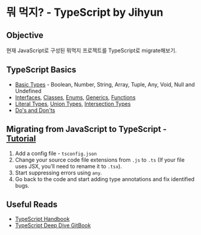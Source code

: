 # 뭐 먹지? - TypeScript by Jihyun

## Objective
현재 JavaScript로 구성된 뭐먹지 프로젝트를 TypeScript로 migrate해보기.

## TypeScript Basics
- [Basic Types](https://www.typescriptlang.org/docs/handbook/basic-types.html) - Boolean, Number, String, Array, Tuple, Any, Void, Null and Undefined
- [Interfaces](https://www.typescriptlang.org/docs/handbook/interfaces.html), [Classes](https://www.typescriptlang.org/docs/handbook/classes.html), [Enums](https://www.typescriptlang.org/docs/handbook/enums.html), [Generics](https://www.typescriptlang.org/docs/handbook/generics.html), [Functions](https://www.typescriptlang.org/docs/handbook/functions.html)
- [Literal Types](https://www.typescriptlang.org/docs/handbook/literal-types.html), [Union Types](https://www.typescriptlang.org/docs/handbook/unions-and-intersections.html#union-types), [Intersection Types](https://www.typescriptlang.org/docs/handbook/unions-and-intersections.html#intersection-types)
- [Do's and Don'ts](https://www.typescriptlang.org/docs/handbook/declaration-files/do-s-and-don-ts.html)

## Migrating from JavaScript to TypeScript - [Tutorial](https://www.typescriptlang.org/docs/handbook/migrating-from-javascript.html#writing-a-configuration-file)
1. Add a config file - `tsconfig.json`
2. Change your source code file extensions from `.js` to `.ts` (If your file uses JSX, you’ll need to rename it to `.tsx`).
3. Start suppressing errors using `any`.
4. Go back to the code and start adding type annotations and fix identified bugs.

## Useful Reads
- [TypeScript Handbook](https://www.typescriptlang.org/docs/handbook/intro.html)
- [TypeScript Deep Dive GitBook](https://basarat.gitbook.io/typescript/)